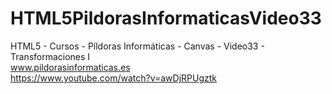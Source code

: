 # HTML5PildorasInformaticasVideo33
HTML5 - Cursos - Píldoras Informáticas - Canvas - Video33 - Transformaciones I
<br />
www.pildorasinformaticas.es
<br />
https://www.youtube.com/watch?v=awDjRPUgztk
<br />
